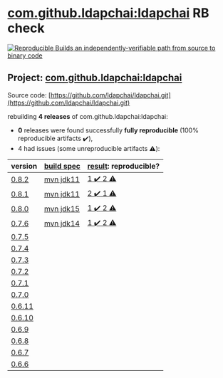 [com.github.ldapchai:ldapchai](https://search.maven.org/artifact/com.github.ldapchai/ldapchai/) RB check
=======

[![Reproducible Builds](https://reproducible-builds.org/images/logos/rb.svg) an independently-verifiable path from source to binary code](https://reproducible-builds.org/)

## Project: [com.github.ldapchai:ldapchai](https://search.maven.org/artifact/com.github.ldapchai/ldapchai/)

Source code: [https://github.com/ldapchai/ldapchai.git](https://github.com/ldapchai/ldapchai.git)

rebuilding **4 releases** of com.github.ldapchai:ldapchai:
- **0** releases were found successfully **fully reproducible** (100% reproducible artifacts :heavy_check_mark:),
- 4 had issues (some unreproducible artifacts :warning:):

| version | [build spec](BUILDSPEC.md) | [result](https://reproducible-builds.org/docs/jvm/): reproducible? |
| -- | --------- | ------ |
| [0.8.2](https://search.maven.org/artifact/com.github.ldapchai/ldapchai/0.8.2/pom) | [mvn jdk11](ldapchai-0.8.2.buildspec) | [1 :heavy_check_mark:  2 :warning:](ldapchai-0.8.2.buildcompare) |
| [0.8.1](https://search.maven.org/artifact/com.github.ldapchai/ldapchai/0.8.1/pom) | [mvn jdk11](ldapchai-0.8.1.buildspec) | [2 :heavy_check_mark:  1 :warning:](ldapchai-0.8.1.buildcompare) |
| [0.8.0](https://search.maven.org/artifact/com.github.ldapchai/ldapchai/0.8.0/pom) | [mvn jdk15](ldapchai-0.8.0.buildspec) | [1 :heavy_check_mark:  2 :warning:](ldapchai-0.8.0.buildcompare) |
| [0.7.6](https://search.maven.org/artifact/com.github.ldapchai/ldapchai/0.7.6/pom) | [mvn jdk14](ldapchai-0.7.6.buildspec) | [1 :heavy_check_mark:  2 :warning:](ldapchai-0.7.6.buildcompare) |
| [0.7.5](https://search.maven.org/artifact/com.github.ldapchai/ldapchai/0.7.5/pom) | | |
| [0.7.4](https://search.maven.org/artifact/com.github.ldapchai/ldapchai/0.7.4/pom) | | |
| [0.7.3](https://search.maven.org/artifact/com.github.ldapchai/ldapchai/0.7.3/pom) | | |
| [0.7.2](https://search.maven.org/artifact/com.github.ldapchai/ldapchai/0.7.2/pom) | | |
| [0.7.1](https://search.maven.org/artifact/com.github.ldapchai/ldapchai/0.7.1/pom) | | |
| [0.7.0](https://search.maven.org/artifact/com.github.ldapchai/ldapchai/0.7.0/pom) | | |
| [0.6.11](https://search.maven.org/artifact/com.github.ldapchai/ldapchai/0.6.11/pom) | | |
| [0.6.10](https://search.maven.org/artifact/com.github.ldapchai/ldapchai/0.6.10/pom) | | |
| [0.6.9](https://search.maven.org/artifact/com.github.ldapchai/ldapchai/0.6.9/pom) | | |
| [0.6.8](https://search.maven.org/artifact/com.github.ldapchai/ldapchai/0.6.8/pom) | | |
| [0.6.7](https://search.maven.org/artifact/com.github.ldapchai/ldapchai/0.6.7/pom) | | |
| [0.6.6](https://search.maven.org/artifact/com.github.ldapchai/ldapchai/0.6.6/pom) | | |
